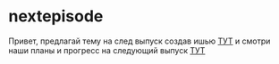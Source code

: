 # nextepisode

Привет, предлагай тему на след выпуск создав ишью [ТУТ](https://github.com/generictalks/nextepisode/issues?q=is%3Aissue+is%3Aopen+sort%3Aupdated-desc) и смотри наши планы и прогресс на следующий выпуск [ТУТ](https://github.com/generictalks/nextepisode/projects)

